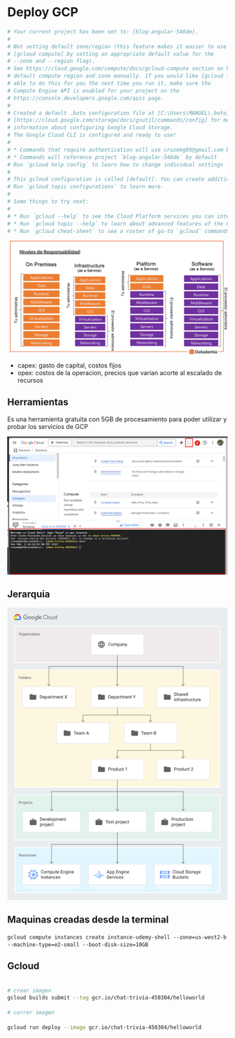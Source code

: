 # Deploy GCP

```bash
# Your current project has been set to: [blog-angular-546de].
# 
# Not setting default zone/region (this feature makes it easier to use
# [gcloud compute] by setting an appropriate default value for the
# --zone and --region flag).
# See https://cloud.google.com/compute/docs/gcloud-compute section on how to set
# default compute region and zone manually. If you would like [gcloud init] to be
# able to do this for you the next time you run it, make sure the
# Compute Engine API is enabled for your project on the
# https://console.developers.google.com/apis page.
# 
# Created a default .boto configuration file at [C:\Users\MANUEL\.boto]. See this file and
# [https://cloud.google.com/storage/docs/gsutil/commands/config] for more
# information about configuring Google Cloud Storage.
# The Google Cloud CLI is configured and ready to use!
# 
# * Commands that require authentication will use cruzemg95@gmail.com by default
# * Commands will reference project `blog-angular-546de` by default
# Run `gcloud help config` to learn how to change individual settings
# 
# This gcloud configuration is called [default]. You can create additional configurations if you work with multiple accounts and/or projects.
# Run `gcloud topic configurations` to learn more.
# 
# Some things to try next:
# 
# * Run `gcloud --help` to see the Cloud Platform services you can interact with. And run `gcloud help COMMAND` to get help on any gcloud command.
# * Run `gcloud topic --help` to learn about advanced features of the CLI like arg files and output formatting
# * Run `gcloud cheat-sheet` to see a roster of go-to `gcloud` commands.
```

![tipos_platorma_responsabilidad](.image/tipos_platorma_responsabilidad.png)


- capex: gasto de capital, costos fijos
- opex: costos de la operacion, precios que varian acorte al escalado de recursos

## Herramientas

Es una herramienta gratuita con 5GB de procesamiento para poder utilizar y probar los servicios de GCP

![Cloud Shell](.image/cloud-shell.png)

## Jerarquia

![jerarquia](.image/jerarquia.png)

## Maquinas creadas desde la terminal

`gcloud compute instances create instance-udemy-shell --zone=us-west2-b --machine-type=e2-small --boot-disk-size=10GB`


## Gcloud

```bash

# crear imagen
gcloud builds submit --tag gcr.io/chat-trivia-450304/helloworld

# correr imagen

gcloud run deploy --image gcr.io/chat-trivia-450304/helloworld

```